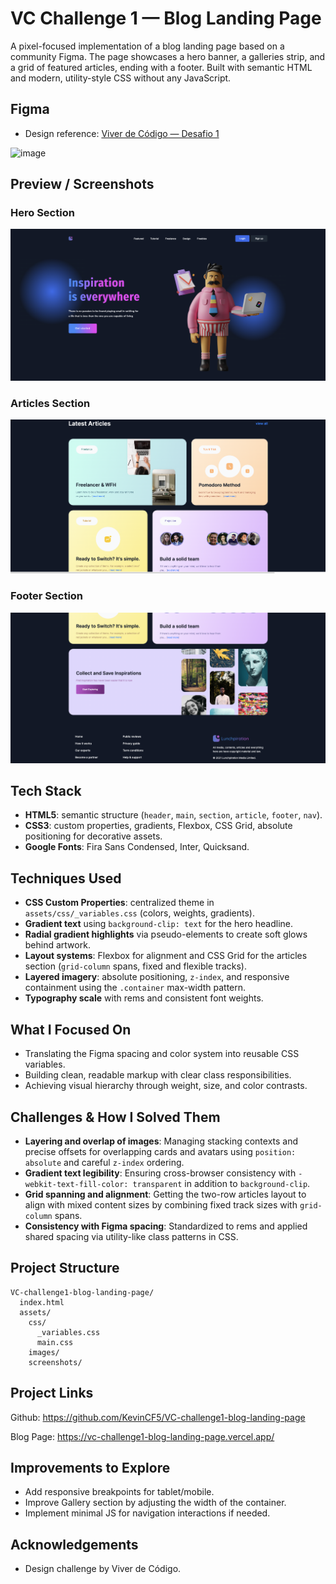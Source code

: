 # VC Challenge 1 — Blog Landing Page

A pixel-focused implementation of a blog landing page based on a community Figma. The page showcases a hero banner, a galleries strip, and a grid of featured articles, ending with a footer. Built with semantic HTML and modern, utility-style CSS without any JavaScript.

## Figma

- Design reference: [Viver de Código — Desafio 1](https://www.figma.com/design/JNpSqGAx3mQb5PDMlmX849/Viver-de-Código---Desafio--1---21-04-a-27-04?t=uwexw2KpqqDyuLVb-1)

<img width="365" height="845" alt="image" src="https://github.com/user-attachments/assets/2749e6be-57f8-48ba-94d5-47a750309703" />

## Preview / Screenshots

### Hero Section
![Hero (desktop)](assets/images/Screenshots/hero-desktop.png)

### Articles Section
![Articles grid (desktop)](assets/images/Screenshots/articles-desktop.png)

### Footer Section
![Footer (desktop)](assets/images/Screenshots/footer-desktop.png)

## Tech Stack

- **HTML5**: semantic structure (`header`, `main`, `section`, `article`, `footer`, `nav`).
- **CSS3**: custom properties, gradients, Flexbox, CSS Grid, absolute positioning for decorative assets.
- **Google Fonts**: Fira Sans Condensed, Inter, Quicksand.

## Techniques Used

- **CSS Custom Properties**: centralized theme in `assets/css/_variables.css` (colors, weights, gradients).
- **Gradient text** using `background-clip: text` for the hero headline.
- **Radial gradient highlights** via pseudo-elements to create soft glows behind artwork.
- **Layout systems**: Flexbox for alignment and CSS Grid for the articles section (`grid-column` spans, fixed and flexible tracks).
- **Layered imagery**: absolute positioning, `z-index`, and responsive containment using the `.container` max-width pattern.
- **Typography scale** with rems and consistent font weights.

## What I Focused On

- Translating the Figma spacing and color system into reusable CSS variables.
- Building clean, readable markup with clear class responsibilities.
- Achieving visual hierarchy through weight, size, and color contrasts.

## Challenges & How I Solved Them

- **Layering and overlap of images**: Managing stacking contexts and precise offsets for overlapping cards and avatars using `position: absolute` and careful `z-index` ordering.
- **Gradient text legibility**: Ensuring cross-browser consistency with `-webkit-text-fill-color: transparent` in addition to `background-clip`.
- **Grid spanning and alignment**: Getting the two-row articles layout to align with mixed content sizes by combining fixed track sizes with `grid-column` spans.
- **Consistency with Figma spacing**: Standardized to rems and applied shared spacing via utility-like class patterns in CSS.

## Project Structure

```
VC-challenge1-blog-landing-page/
  index.html
  assets/
    css/
      _variables.css
      main.css
    images/
    screenshots/
```

## Project Links

Github: https://github.com/KevinCF5/VC-challenge1-blog-landing-page

Blog Page: https://vc-challenge1-blog-landing-page.vercel.app/

## Improvements to Explore

- Add responsive breakpoints for tablet/mobile.
- Improve Gallery section by adjusting the width of the container.
- Implement minimal JS for navigation interactions if needed.

## Acknowledgements

- Design challenge by Viver de Código.
